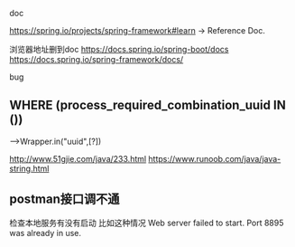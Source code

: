 doc

https://spring.io/projects/spring-framework#learn   -> Reference Doc.

浏览器地址删到doc
https://docs.spring.io/spring-boot/docs
https://docs.spring.io/spring-framework/docs/


bug
## WHERE (process_required_combination_uuid IN ())
-->Wrapper.in("uuid",[?])


http://www.51gjie.com/java/233.html
https://www.runoob.com/java/java-string.html
## postman接口调不通
 检查本地服务有没有启动 比如这种情况
 Web server failed to start. Port 8895 was already in use.
